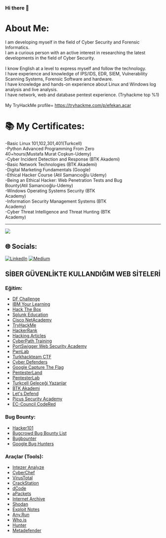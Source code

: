 ### Hi there 👋
#  About Me:
I am developing myself in the field of Cyber Security and Forensic Informatics.<br>I am a curious person with an active interest in researching the latest developments in the field of Cyber Security.<br><br>I know English at a level to express myself and follow the technology.<br>I have experience and knowledge of IPS/IDS, EDR, SIEM, Vulnerability Scanning Systems, Forensic Software and hardware.<br>I have knowledge and hands-on experience about Linux and Windows log analysis and live analysis.<br>I have network, web and database pentest experience. (Tryhackme top %1)<br><br>My TryHackMe profile=  https://tryhackme.com/p/efekan.acar

# 📚 My Certificates:
-Basic Linux 101,102,301,401(Turkcell)<br>-Python Advanced Programming From Zero<br>40+hours(Mustafa Murat Coşkun-Udemy)<br>-Cyber Incident Detection and Response (BTK Akademi)<br>-Basic Network Technologies (BTK Akademi)<br>-Digital Marketing Fundamentals (Google)<br>-Ethical Hacker Course (Atil Samancıoğlu Udemy)<br>-Being an Ethical Hacker: Web Penetration Tests and Bug<br>Bounty(Atil Samancıoğlu-Udemy)<br>-Windows Operating Systems Security (BTK<br>Academy)<br>-Information Security Management Systems (BTK<br>Academy)<br>-Cyber Threat Intelligence and Threat Hunting (BTK<br>Academy)

---
[![](https://visitcount.itsvg.in/api?id=efekanacar&icon=0&color=0)](https://visitcount.itsvg.in)

<!-- Proudly created with GPRM ( https://gprm.itsvg.in ) -->

## 🌐 Socials:
[![LinkedIn](https://img.shields.io/badge/LinkedIn-%230077B5.svg?logo=linkedin&logoColor=white)](https://linkedin.com/in/efekan-acar-1218911b4/) [![Medium](https://img.shields.io/badge/Medium-12100E?logo=medium&logoColor=white)](https://medium.com/@efekanacar) 
<!-- Proudly created with GPRM ( https://gprm.itsvg.in ) -->

## SİBER GÜVENLİKTE KULLANDIĞIM WEB SİTELERİ

### Eğitim:

-   [DF Challenge](https://dfchallenge.org/)
-   [IBM Your Learning](https://students.yourlearning.ibm.com/)
-   [Hack The Box](https://app.hackthebox.com/home)
-   [Splunk Education](https://education.splunk.com/user/account/orders)
-   [Cisco NetAcademy](https://lms.netacad.com/course/view.php?id=935531)
-   [TryHackMe](https://tryhackme.com/paths)
-   [HackerRank](https://www.hackerrank.com/dashboard)
-   [Hacking Articles](https://www.hackingarticles.in/)
-   [CyberPath Training](https://lms.cyberpath.training/)
-   [PortSwigger Web Security Academy](https://portswigger.net/web-security/dashboard)
-   [PwnLab](https://pwnlab.me/)
-   [Turkhackteam CTF](https://ctf.turkhackteam.org/index.php)
-   [Cyber Defenders](https://cyberdefenders.org/blueteam-ctf-challenges/)
-   [Google Capture The Flag](https://capturetheflag.withgoogle.com/)
-   [PentesterLand](https://pentester.land/)
-   [PentesterLab](https://pentesterlab.com/)
-   [Turkcell Geleceği Yazanlar](https://gelecegiyazanlar.turkcell.com.tr/konu/siber-guvenlik)
-   [BTK Akademi](https://www.btkakademi.gov.tr/portal/catalog?categoryId=1003)
-   [Let's Defend](https://letsdefend.io/)
-   [Picus Security Academy](https://academy.picussecurity.com/course/attack-path-validation-free-course-certification)
-   [EC-Council CodeRed](https://codered.eccouncil.org/home)

### Bug Bounty:

-   [Hacker101](https://www.hacker101.com/start-here)
-   [Bugcrowd Bug Bounty List](https://www.bugcrowd.com/bug-bounty-list/)
-   [Bugbounter](https://app.bugbounter.com/)
-   [Google Bug Hunters](https://bughunters.google.com/)

### Araçlar (Tools):

-   [Intezer Analyze](https://analyze.intezer.com/)
-   [CyberChef](https://gchq.github.io/CyberChef/)
-   [VirusTotal](https://www.virustotal.com/gui/home/)
-   [CrackStation](https://crackstation.net/)
-   [dCode](https://www.dcode.fr/cipher-identifier)
-   [aPackets](https://apackets.com/)
-   [Internet Archive](https://archive.org/)
-   [Shodan](https://www.shodan.io/)
-   [Exploit Notes](https://exploit-notes.hdks.org/)
-   [Any.Run](https://app.any.run/)
-   [Who.is](https://who.is/)
-   [Hunter](https://hunter.io/)
-   [Metadefender](https://metadefender.opswat.com/)
